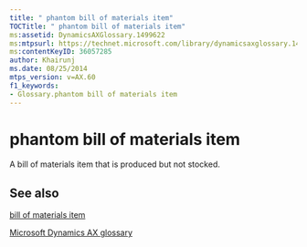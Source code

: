 ```yaml
---
title: " phantom bill of materials item"
TOCTitle: " phantom bill of materials item"
ms:assetid: DynamicsAXGlossary.1499622
ms:mtpsurl: https://technet.microsoft.com/library/dynamicsaxglossary.1499622(v=AX.60)
ms:contentKeyID: 36057285
author: Khairunj
ms.date: 08/25/2014
mtps_version: v=AX.60
f1_keywords:
- Glossary.phantom bill of materials item
---
```


# phantom bill of materials item

A bill of materials item that is produced but not stocked.

## See also

[bill of materials item](bill-of-materials-item.md)

[Microsoft Dynamics AX glossary](glossary/microsoft-dynamics-ax-glossary.md)

  


